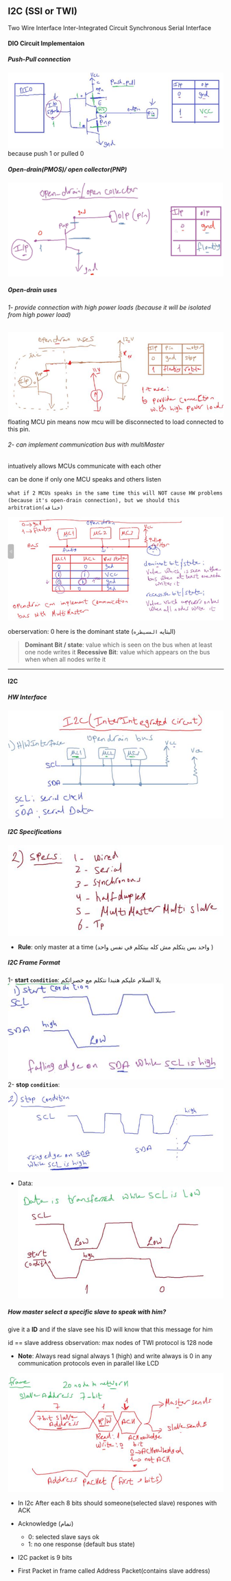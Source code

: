 ## I2C (SSI or TWI)

Two Wire Interface
Inter-Integrated Circuit
Synchronous Serial Interface

#### DIO Circuit Implementaion

##### Push-Pull connection

![ssi1](imgs/ssi1.JPG)
because push 1 or pulled 0

##### Open-drain(PMOS)/ open collector(PNP)

![ssi2](imgs/ssi2.JPG)

##### Open-drain uses

###### 1- provide connection with high power loads (because it will be isolated from high power load)

![ssi3](imgs/ssi3.JPG)
floating MCU pin means now mcu will be disconnected to load connected to this pin.

###### 2- can implement communication bus with multiMaster

intuatively allows MCUs communicate with each other

can be done if only one MCU speaks and others listen

`what if 2 MCUs speaks in the same time this will NOT cause HW problems (because it's open-drain connection), but we should this arbitration(خناقه)`

![ssi4](imgs/ssi4.JPG)

oberservation: 0 here is the dominant state (البتايه `المسيطره`)

> **Dominant Bit / state**: value which is seen on the bus when at least one node writes it
> **Recessive Bit**: value which appears on the bus when when all nodes write it

---

#### I2C

##### HW Interface

![ssi5](imgs/ssi5.JPG)

##### I2C Specifications

![ssi6](imgs/ssi6.JPG)

- **Rule**: only master at a time (واحد بس يتكلم مش كله بيتكلم في نفس واحد )

##### I2C Frame Format

1- **start `condition`**:
يلا السلام عليكم هنبدا نتكلم مع خصراتكم
![ssi7](imgs/ssi7.JPG)
2- **stop `condition`**:
![ssi8](imgs/ssi8.JPG)

- Data:
  ![ssi9](imgs/ssi9.JPG)

##### How master select a specific slave to speak with him?

give it a **ID** and if the slave see his ID will know that this message for him

id == slave address
observation: max nodes of TWI protocol is 128 node

- **Note**: Always read signal always 1 (high) and write always is 0 in any communication protocols even in parallel like LCD

![ssi10](imgs/ssi10.JPG)

- In I2c After each 8 bits should someone(selected slave) respones with ACK

- Acknowledge (تمام)
  - 0: selected slave says ok
  - 1: no one response (default bus state)
- I2C packet is 9 bits
- First Packet in frame called Address Packet(contains slave address)
